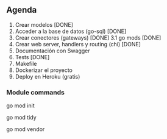 ## Agenda

1. Crear modelos [DONE]
2. Acceder a la base de datos (go-sql) [DONE] 
3. Crear conectores (gateways) [DONE]
3.1 go mods [DONE]
4. Crear web server, handlers y routing (chi) [DONE]
5. Documentación con Swagger
6. Tests [DONE]
7. Makefile 
8. Dockerizar el proyecto
9. Deploy en Heroku (gratis)

### Module commands
go mod init

go mod tidy

go mod vendor 